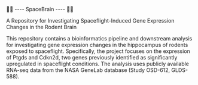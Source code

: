 🚀🧠 ---- SpaceBrain ---- 🚀🧠

A Repository for Investigating Spaceflight-Induced Gene Expression Changes in the Rodent Brain

This repository contains a bioinformatics pipeline and downstream analysis for investigating gene expression changes in the hippocampus of rodents exposed to spaceflight. Specifically, the project focuses on the expression of Ptgds and Cdkn2d, two genes previously identified as significantly upregulated in spaceflight conditions. The analysis uses publicly available RNA-seq data from the NASA GeneLab database (Study OSD-612, GLDS-588).

